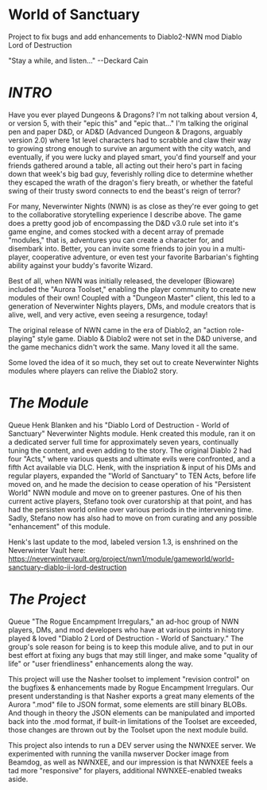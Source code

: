 # World of Sanctuary
Project to fix bugs and add enhancements to Diablo2-NWN mod Diablo Lord of Destruction

"Stay a while, and listen..." --Deckard Cain

# *INTRO*

Have you ever played Dungeons & Dragons? I'm not talking about version 4, or version 5, with their "epic this" and "epic that..." I'm talking the original pen and paper D&D, or AD&D (Advanced Dungeon & Dragons, arguably version 2.0) where 1st level characters had to scrabble and claw their way to growing strong enough to survive an argument with the city watch, and eventually, if you were lucky and played smart, you'd find yourself and your friends gathered around a table, all acting out their hero's part in facing down that week's big bad guy, feverishly rolling dice to determine whether they escaped the wrath of the dragon's fiery breath, or whether the fateful swing of their trusty sword connects to end the beast's reign of terror?

For many, Neverwinter Nights (NWN) is as close as they're ever going to get to the collaborative storytelling experience I describe above. The game does a pretty good job of encompassing the D&D v3.0 rule set into it's game engine, and comes stocked with a decent array of premade "modules," that is, adventures you can create a character for, and disembark into. Better, you can invite some friends to join you in a multi-player, cooperative adventure, or even test your favorite Barbarian's fighting ability against your buddy's favorite Wizard.

Best of all, when NWN was initially released, the developer (Bioware) included the "Aurora Toolset," enabling the player community to create new modules of their own! Coupled with a "Dungeon Master" client, this led to a generation of Neverwinter Nights players, DMs, and module creators that is alive, well, and very active, even seeing a resurgence, today!

The original release of NWN came in the era of Diablo2, an "action role-playing" style game. Diablo & Diablo2 were not set in the D&D universe, and the game mechanics didn't work the same. Many loved it all the same.

Some loved the idea of it so much, they set out to create Neverwinter Nights modules where players can relive the Diablo2 story.

# *The Module*

Queue Henk Blanken and his "Diablo Lord of Destruction - World of Sanctuary" Neverwinter Nights module. Henk created this module, ran it on a dedicated server full time for approximately seven years, continually tuning the content, and even adding to the story. The original Diablo 2 had four "Acts," where various quests and ultimate evils were confronted, and a fifth Act available via DLC. Henk, with the inspriation & input of his DMs and regular players, expanded the "World of Sanctuary" to TEN Acts, before life moved on, and he made the decision to cease operation of his "Persistent World" NWN module and move on to greener pastures. One of his then current active players, Stefano took over curatorship at that point, and has had the persisten world online over various periods in the intervening time. Sadly, Stefano now has also had to move on from curating and any possible "enhancement" of this module.

Henk's last update to the mod, labeled version 1.3, is enshrined on the Neverwinter Vault here: https://neverwintervault.org/project/nwn1/module/gameworld/world-sanctuary-diablo-ii-lord-destruction

# *The Project*

Queue "The Rogue Encampment Irregulars," an ad-hoc group of NWN players, DMs, and mod developers who have at various points in history played & loved "Diablo 2 Lord of Destruction - World of Sanctuary." The group's sole reason for being is to keep this module alive, and to put in our best effort at fixing any bugs that may still linger, and make some "quality of life" or "user friendliness" enhancements along the way.

This project will use the Nasher toolset to implement "revision control" on the bugfixes & enhancements made by Rogue Encampment Irregulars. Our present understanding is that Nasher exports a great many elements of the Aurora ".mod" file to JSON format, some elements are still binary BLOBs. And though in theory the JSON elements can be manipulated and imported back into the .mod format, if built-in limitations of the Toolset are exceeded, those changes are thrown out by the Toolset upon the next module build.

This project also intends to run a DEV server using the NWNXEE server. We experimented with running the vanilla nwserver Docker image from Beamdog, as well as NWNXEE, and our impression is that NWNXEE feels a tad more "responsive" for players, additional NWNXEE-enabled tweaks aside.

